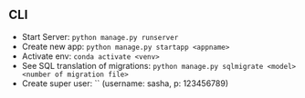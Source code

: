 ## CLI
- Start Server: `python manage.py runserver`
- Create new app: `python manage.py startapp <appname>`
- Activate env: `conda activate <venv>` 
- See SQL translation of migrations: `python manage.py sqlmigrate <model> <number of migration file>`
- Create super user: ``
(username: sasha, p: 123456789)